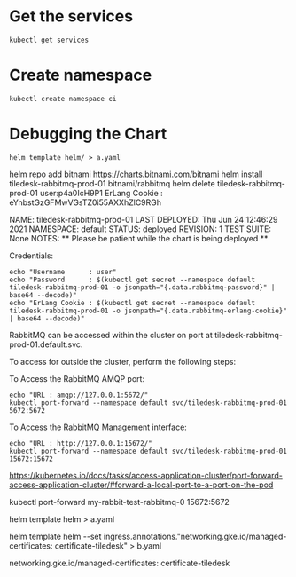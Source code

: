 # Get the services 
```
kubectl get services
```

# Create namespace
```
kubectl create namespace ci
```

# Debugging the Chart

```
helm template helm/ > a.yaml
```






helm repo add bitnami https://charts.bitnami.com/bitnami
helm install tiledesk-rabbitmq-prod-01 bitnami/rabbitmq
helm delete tiledesk-rabbitmq-prod-01
user:p4a0IcH9P1
ErLang Cookie : eYnbstGzGFMwVGsTZ0i55AXXhZlC9RGh


NAME: tiledesk-rabbitmq-prod-01
LAST DEPLOYED: Thu Jun 24 12:46:29 2021
NAMESPACE: default
STATUS: deployed
REVISION: 1
TEST SUITE: None
NOTES:
** Please be patient while the chart is being deployed **

Credentials:

    echo "Username      : user"
    echo "Password      : $(kubectl get secret --namespace default tiledesk-rabbitmq-prod-01 -o jsonpath="{.data.rabbitmq-password}" | base64 --decode)"
    echo "ErLang Cookie : $(kubectl get secret --namespace default tiledesk-rabbitmq-prod-01 -o jsonpath="{.data.rabbitmq-erlang-cookie}" | base64 --decode)"

RabbitMQ can be accessed within the cluster on port  at tiledesk-rabbitmq-prod-01.default.svc.

To access for outside the cluster, perform the following steps:

To Access the RabbitMQ AMQP port:

    echo "URL : amqp://127.0.0.1:5672/"
    kubectl port-forward --namespace default svc/tiledesk-rabbitmq-prod-01 5672:5672

To Access the RabbitMQ Management interface:

    echo "URL : http://127.0.0.1:15672/"
    kubectl port-forward --namespace default svc/tiledesk-rabbitmq-prod-01 15672:15672



https://kubernetes.io/docs/tasks/access-application-cluster/port-forward-access-application-cluster/#forward-a-local-port-to-a-port-on-the-pod


kubectl port-forward my-rabbit-test-rabbitmq-0 15672:5672



helm template helm  > a.yaml

helm template helm   --set ingress.annotations."networking.gke.io/managed-certificates: certificate-tiledesk" > b.yaml

networking\.gke\.io/managed-certificates: certificate-tiledesk